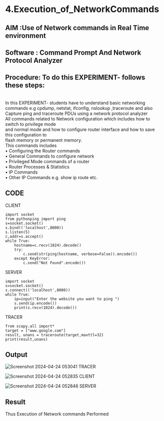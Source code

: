 # 4.Execution_of_NetworkCommands
## AIM :Use of Network commands in Real Time environment
## Software : Command Prompt And Network Protocol Analyzer
## Procedure: To do this EXPERIMENT- follows these steps:
<BR>
In this EXPERIMENT- students have to understand basic networking commands e.g cpdump, netstat, ifconfig, nslookup ,traceroute and also Capture ping and traceroute PDUs using a network protocol analyzer 
<BR>
All commands related to Network configuration which includes how to switch to privilege mode
<BR>
and normal mode and how to configure router interface and how to save this configuration to
<BR>
flash memory or permanent memory.
<BR>
This commands includes
<BR>
• Configuring the Router commands
<BR>
• General Commands to configure network
<BR>
• Privileged Mode commands of a router 
<BR>
• Router Processes & Statistics
<BR>
• IP Commands
<BR>
• Other IP Commands e.g. show ip route etc.
<BR>

## CODE
CLIENT
```
import socket 
from pythonping import ping 
s=socket.socket() 
s.bind(('localhost',8000)) 
s.listen(5) 
c,addr=s.accept() 
while True: 
    hostname=c.recv(1024).decode() 
    try: 
        c.send(str(ping(hostname, verbose=False)).encode()) 
    except KeyError: 
        c.send("Not Found".encode())
```
SERVER
```
import socket 
s=socket.socket() 
s.connect(('localhost',8000)) 
while True: 
    ip=input("Enter the website you want to ping ") 
    s.send(ip.encode()) 
    print(s.recv(1024).decode()) 
```
TRACER
```
from scapy.all import* 
target = ["www.google.com"] 
result, unans = traceroute(target,maxttl=32) 
print(result,unans) 
```
## Output
![Screenshot 2024-04-24 053041 TRACER](https://github.com/shivsujan/4.Execution_of_NetworkCommends/assets/145633245/0f633a5d-6c7d-4ac1-a2dc-3e0d2b0eb4cc)

![Screenshot 2024-04-24 052835 CLIENT](https://github.com/shivsujan/4.Execution_of_NetworkCommends/assets/145633245/8cc07e00-3d44-4e72-8ce4-2eb1b6c4998f)

![Screenshot 2024-04-24 052846 SERVER](https://github.com/shivsujan/4.Execution_of_NetworkCommends/assets/145633245/293a6b14-d07e-48ab-9bbe-21b97008f108)

## Result
Thus Execution of Network commands Performed 
